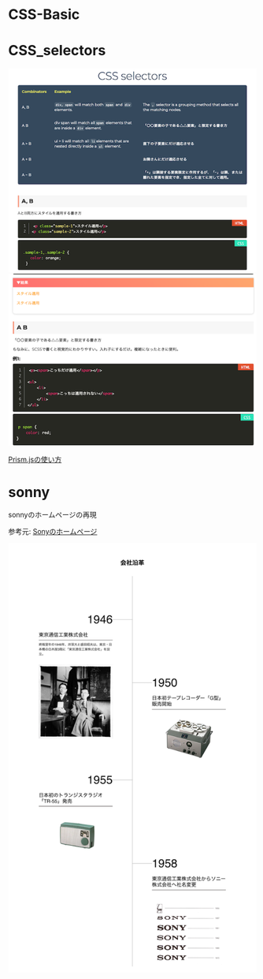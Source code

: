 # CSS-Basic

# CSS_selectors

![CSS_selectors](./assets/CSS_selectors_01.png)
![CSS_selectors](./assets/CSS_selectors_02.png)

[Prism.jsの使い方](./src/CSS_selectors/selectors_Prism.md)

# sonny

sonnyのホームページの再現

参考元: [Sonyのホームページ](https://www.sony.com/ja/SonyInfo/CorporateInfo/History/company/)


![sonny](./assets/sonny.html.png)